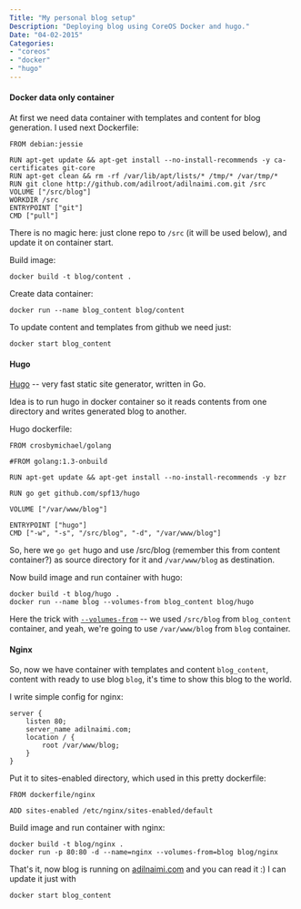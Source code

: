 ```yaml
---
Title: "My personal blog setup"
Description: "Deploying blog using CoreOS Docker and hugo."
Date: "04-02-2015"
Categories:
- "coreos"
- "docker"
- "hugo"
---
```


#### Docker data only container

At first we need data container with templates and content for blog generation.
I used next Dockerfile:

```
FROM debian:jessie

RUN apt-get update && apt-get install --no-install-recommends -y ca-certificates git-core
RUN apt-get clean && rm -rf /var/lib/apt/lists/* /tmp/* /var/tmp/*
RUN git clone http://github.com/adilroot/adilnaimi.com.git /src
VOLUME ["/src/blog"]
WORKDIR /src
ENTRYPOINT ["git"]
CMD ["pull"]
```
There is no magic here: just clone repo to `/src` (it will be used below),
and update it on container start.

Build image:

```
docker build -t blog/content .
```

Create data container:

```
docker run --name blog_content blog/content
```

To update content and templates from github we need just:

```
docker start blog_content
```

#### Hugo

[Hugo](http://hugo.spf13.com) -- very fast static site generator, written in Go.

Idea is to run hugo in docker container so it reads contents from one directory
and writes generated blog to another.

Hugo dockerfile:

```
FROM crosbymichael/golang

#FROM golang:1.3-onbuild

RUN apt-get update && apt-get install --no-install-recommends -y bzr

RUN go get github.com/spf13/hugo

VOLUME ["/var/www/blog"]

ENTRYPOINT ["hugo"]
CMD ["-w", "-s", "/src/blog", "-d", "/var/www/blog"]
```
So, here we `go get` hugo and use /src/blog (remember this from content container?)
as source directory for it and `/var/www/blog` as destination.

Now build image and run container with hugo:

```
docker build -t blog/hugo .
docker run --name blog --volumes-from blog_content blog/hugo
```

Here the trick with
[`--volumes-from`](http://docs.docker.io/use/working_with_volumes/) -- we used
`/src/blog` from `blog_content` container, and yeah, we're going to use
`/var/www/blog` from `blog` container.

#### Nginx

So, now we have container with templates and content `blog_content`, content
with ready to use blog `blog`, it's time to show this blog to the world.

I write simple config for nginx:

```
server {
    listen 80;
    server_name adilnaimi.com;
    location / {
        root /var/www/blog;
    }
}
```

Put it to sites-enabled directory, which used in this pretty dockerfile:

```
FROM dockerfile/nginx

ADD sites-enabled /etc/nginx/sites-enabled/default
```

Build image and run container with nginx:

```
docker build -t blog/nginx .
docker run -p 80:80 -d --name=nginx --volumes-from=blog blog/nginx
```

That's it, now blog is running on [adilnaimi.com](http://adilnaimi.com) and
you can read it :) I can update it just with 
```
docker start blog_content
```
